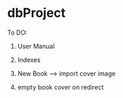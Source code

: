 # dbProject
To DO: 
1. User Manual
2. Indexes 


3. New Book --> import cover image
4. empty book cover on redirect
